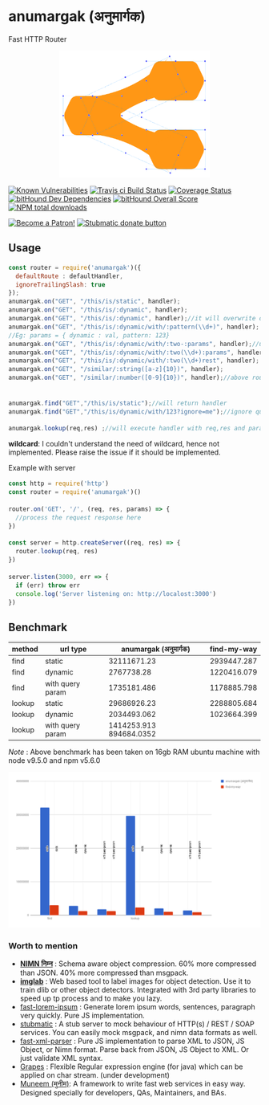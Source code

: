 # anumargak (अनुमार्गक)
Fast HTTP Router

<div align="center"><img src="static/anumargak.png"  width="300px"></div>

[![Known Vulnerabilities](https://snyk.io/test/github/naturalintelligence/anumargak/badge.svg)](https://snyk.io/test/github/naturalintelligence/anumargak) 
[![Travis ci Build Status](https://travis-ci.org/NaturalIntelligence/anumargak.svg?branch=master)](https://travis-ci.org/NaturalIntelligence/anumargak) 
[![Coverage Status](https://coveralls.io/repos/github/NaturalIntelligence/anumargak/badge.svg?branch=master)](https://coveralls.io/github/NaturalIntelligence/anumargak?branch=master) 
[![bitHound Dev Dependencies](https://www.bithound.io/github/NaturalIntelligence/fast-xml-parser/badges/devDependencies.svg)](https://www.bithound.io/github/NaturalIntelligence/anumargak/master/dependencies/npm)
[![bitHound Overall Score](https://www.bithound.io/github/NaturalIntelligence/anumargak/badges/score.svg)](https://www.bithound.io/github/NaturalIntelligence/anumargak) 
[![NPM total downloads](https://img.shields.io/npm/dt/anumargak.svg)](https://npm.im/anumargak)


<a href="https://www.patreon.com/bePatron?u=9531404" data-patreon-widget-type="become-patron-button"><img src="https://c5.patreon.com/external/logo/become_a_patron_button.png" alt="Become a Patron!" width="200" /></a>
<a href="https://www.paypal.com/cgi-bin/webscr?cmd=_s-xclick&hosted_button_id=KQJAX48SPUKNC"> <img src="https://www.paypalobjects.com/webstatic/en_US/btn/btn_donate_92x26.png" alt="Stubmatic donate button"/></a>

## Usage

```js
const router = require('anumargak')({
  defaultRoute : defaultHandler,
  ignoreTrailingSlash: true
});
anumargak.on("GET", "/this/is/static", handler);
anumargak.on("GET", "/this/is/:dynamic", handler);
anumargak.on("GET", "/this/is/:dynamic", handler);//it will overwrite old mapping
anumargak.on("GET", "/this/is/:dynamic/with/:pattern(\\d+)", handler);
//Eg: params = { dynamic : val, pattern: 123}
anumargak.on("GET", "/this/is/:dynamic/with/:two-:params", handler);//use - to separate multiple parameters
anumargak.on("GET", "/this/is/:dynamic/with/:two(\\d+):params", handler);
anumargak.on("GET", "/this/is/:dynamic/with/:two(\\d+)rest", handler);
anumargak.on("GET", "/similar/:string([a-z]{10})", handler);
anumargak.on("GET", "/similar/:number([0-9]{10})", handler);//above route is different from this


anumargak.find("GET","/this/is/static");//will return handler
anumargak.find("GET","/this/is/dynamic/with/123?ignore=me");//ignore query parameters and hashtag part automatically

anumargak.lookup(req,res) ;//will execute handler with req,res and params(for dynamic URLs) as method parameters
```

**wildcard**: I couldn't understand the need of wildcard, hence not implemented. Please raise the issue if it should be implemented.


Example with server
```js
const http = require('http')
const router = require('anumargak')()

router.on('GET', '/', (req, res, params) => {
  //process the request response here
})

const server = http.createServer((req, res) => {
  router.lookup(req, res)
})

server.listen(3000, err => {
  if (err) throw err
  console.log('Server listening on: http://localost:3000')
})


```
## Benchmark
|method | url type  | anumargak (अनुमार्गक) | find-my-way|
|------|------|------|------|
|find | static | 32111671.23 | 2939447.287|
|find | dynamic | 2767738.28 | 1220416.079|
|find | with query param | 1735181.486 | 1178885.798|
|lookup | static | 29686926.23 | 2288805.684|
|lookup | dynamic | 2034493.062 | 1023664.399|
|lookup | with query param | 1414253.913	894684.0352|

*Note* : Above benchmark has been taken on 16gb RAM ubuntu machine with node v9.5.0 and npm v5.6.0


![chart](./static/chart.png)


### Worth to mention

- **[NIMN निम्न](https://github.com/nimndata/spec)** : Schema aware object compression. 60% more compressed than JSON. 40% more compressed than msgpack.
- **[imglab](https://github.com/NaturalIntelligence/imglab)** : Web based tool to label images for object detection. Use it to train dlib or other object detectors. Integrated with 3rd party libraries to speed up tp process and to make you lazy.
- [fast-lorem-ipsum](https://github.com/amitguptagwl/fast-lorem-ipsum) : Generate lorem ipsum words, sentences, paragraph very quickly. Pure JS implementation.
- [stubmatic](https://github.com/NaturalIntelligence/Stubmatic) : A stub server to mock behaviour of HTTP(s) / REST / SOAP services. You can easily mock msgpack, and nimn data formats as well.
- [fast-xml-parser](https://github.com/NaturalIntelligence/fast-xml-parser/) : Pure JS implementation to parse XML to JSON, JS Object, or Nimn format. Parse back from JSON, JS Object to XML. Or just validate XML syntax.
- [Grapes](https://github.com/amitguptagwl/grapes) : Flexible Regular expression engine (for java) which can be applied on char stream. (under development)
- [Muneem (मुनीम)](https://github.com/muneem4node/muneem): A framework to write fast web services in easy way. Designed specially for developers, QAs, Maintainers, and BAs.